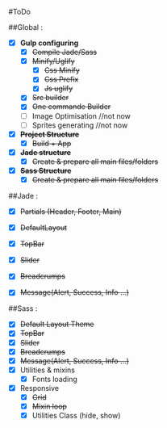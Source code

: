 #ToDo

##Global : 
- [x] **Gulp configuring**
  - [x] ~~Compile Jade/Sass~~
  - [x] ~~Minify/Uglify~~
    - [x] ~~Css Minify~~
    - [x] ~~Css Prefix~~
    - [x] ~~Js uglify~~
  - [x] ~~Src builder~~
  - [x] ~~One commande Builder~~
  - [ ] Image Optimisation //not now
  - [ ] Sprites generating //not now
- [x] ~~**Project Structure**~~
  - [x] ~~Build + App~~
- [x] ~~**Jade structure**~~
  - [x] ~~Create & prepare all main files/folders~~
- [x] ~~**Sass Structure**~~
  - [x] ~~Create & prepare all main files/folders~~

##Jade :
- [x] ~~Partials (Header, Footer, Main)~~
- [x] ~~DefaultLayout~~
- [x] ~~TopBar~~
- [x] ~~Slider~~
- [x] ~~Breadcrumps~~
- [x] ~~Message(Alert, Success, Info ...)~~


##Sass :
- [x] ~~Default Layout Theme~~
- [x] ~~TopBar~~
- [x] ~~Slider~~
- [x] ~~Breadcrumps~~
- [x] ~~Message(Alert, Success, Info ...)~~
- [x] Utilities & mixins
  - [x] Fonts loading
- [x] Responsive
  - [x] ~~Grid~~
  - [x] ~~Mixin loop~~
  - [x] Utilities Class (hide, show)
